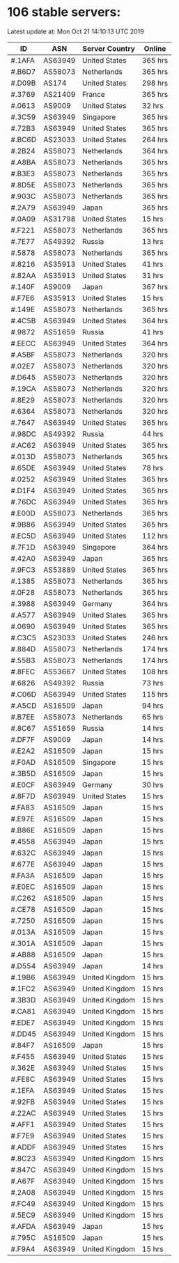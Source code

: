 # 106 stable servers:

Latest update at: Mon Oct 21 14:10:13 UTC 2019

| ID | ASN | Server Country | Online |
| -- | --- | -------------- | ------ |
| #.1AFA | AS63949 | United States | 365 hrs |
| #.B6D7 | AS58073 | Netherlands | 365 hrs |
| #.D09B | AS174 | United States | 298 hrs |
| #.3769 | AS21409 | France | 365 hrs |
| #.0613 | AS9009 | United States | 32 hrs |
| #.3C59 | AS63949 | Singapore | 365 hrs |
| #.72B3 | AS63949 | United States | 365 hrs |
| #.BC6D | AS23033 | United States | 264 hrs |
| #.2B24 | AS58073 | Netherlands | 364 hrs |
| #.A8BA | AS58073 | Netherlands | 365 hrs |
| #.B3E3 | AS58073 | Netherlands | 365 hrs |
| #.8D5E | AS58073 | Netherlands | 365 hrs |
| #.903C | AS58073 | Netherlands | 365 hrs |
| #.2A79 | AS63949 | Japan | 365 hrs |
| #.0A09 | AS31798 | United States | 15 hrs |
| #.F221 | AS58073 | Netherlands | 365 hrs |
| #.7E77 | AS49392 | Russia | 13 hrs |
| #.5878 | AS58073 | Netherlands | 365 hrs |
| #.8216 | AS35913 | United States | 41 hrs |
| #.82AA | AS35913 | United States | 31 hrs |
| #.140F | AS9009 | Japan | 367 hrs |
| #.F7E6 | AS35913 | United States | 15 hrs |
| #.149E | AS58073 | Netherlands | 365 hrs |
| #.4C5B | AS63949 | United States | 364 hrs |
| #.9872 | AS51659 | Russia | 41 hrs |
| #.EECC | AS63949 | United States | 364 hrs |
| #.A5BF | AS58073 | Netherlands | 320 hrs |
| #.02E7 | AS58073 | Netherlands | 320 hrs |
| #.D645 | AS58073 | Netherlands | 320 hrs |
| #.19CA | AS58073 | Netherlands | 320 hrs |
| #.8E29 | AS58073 | Netherlands | 320 hrs |
| #.6364 | AS58073 | Netherlands | 320 hrs |
| #.7647 | AS63949 | United States | 365 hrs |
| #.98DC | AS49392 | Russia | 44 hrs |
| #.AC62 | AS63949 | United States | 365 hrs |
| #.013D | AS58073 | Netherlands | 365 hrs |
| #.65DE | AS63949 | United States | 78 hrs |
| #.0252 | AS63949 | United States | 365 hrs |
| #.D1F4 | AS63949 | United States | 365 hrs |
| #.76DC | AS63949 | United States | 365 hrs |
| #.E00D | AS58073 | Netherlands | 365 hrs |
| #.9B86 | AS63949 | United States | 365 hrs |
| #.EC5D | AS63949 | United States | 112 hrs |
| #.7F1D | AS63949 | Singapore | 364 hrs |
| #.42A0 | AS63949 | Japan | 365 hrs |
| #.9FC3 | AS53889 | United States | 365 hrs |
| #.1385 | AS58073 | Netherlands | 365 hrs |
| #.0F28 | AS58073 | Netherlands | 365 hrs |
| #.3988 | AS63949 | Germany | 364 hrs |
| #.A577 | AS63949 | United States | 365 hrs |
| #.0690 | AS63949 | United States | 365 hrs |
| #.C3C5 | AS23033 | United States | 246 hrs |
| #.884D | AS58073 | Netherlands | 174 hrs |
| #.55B3 | AS58073 | Netherlands | 174 hrs |
| #.8FEC | AS53667 | United States | 108 hrs |
| #.6826 | AS49392 | Russia | 73 hrs |
| #.C06D | AS63949 | United States | 115 hrs |
| #.A5CD | AS16509 | Japan | 94 hrs |
| #.B7EE | AS58073 | Netherlands | 65 hrs |
| #.8C67 | AS51659 | Russia | 14 hrs |
| #.DF7F | AS9009 | Japan | 14 hrs |
| #.E2A2 | AS16509 | Japan | 15 hrs |
| #.F0AD | AS16509 | Singapore | 15 hrs |
| #.3B5D | AS16509 | Japan | 15 hrs |
| #.E0CF | AS63949 | Germany | 30 hrs |
| #.8F7D | AS63949 | United States | 15 hrs |
| #.FA83 | AS16509 | Japan | 15 hrs |
| #.E97E | AS16509 | Japan | 15 hrs |
| #.B86E | AS16509 | Japan | 15 hrs |
| #.4558 | AS63949 | Japan | 15 hrs |
| #.632C | AS63949 | Japan | 15 hrs |
| #.677E | AS63949 | Japan | 15 hrs |
| #.FA3A | AS16509 | Japan | 15 hrs |
| #.E0EC | AS16509 | Japan | 15 hrs |
| #.C262 | AS16509 | Japan | 15 hrs |
| #.CE78 | AS16509 | Japan | 15 hrs |
| #.7250 | AS16509 | Japan | 15 hrs |
| #.013A | AS16509 | Japan | 15 hrs |
| #.301A | AS16509 | Japan | 15 hrs |
| #.AB88 | AS16509 | Japan | 15 hrs |
| #.D554 | AS63949 | Japan | 14 hrs |
| #.19B6 | AS63949 | United Kingdom | 15 hrs |
| #.1FC2 | AS63949 | United Kingdom | 15 hrs |
| #.3B3D | AS63949 | United Kingdom | 15 hrs |
| #.CA81 | AS63949 | United Kingdom | 15 hrs |
| #.EDE7 | AS63949 | United Kingdom | 15 hrs |
| #.DD45 | AS63949 | United Kingdom | 15 hrs |
| #.84F7 | AS16509 | Japan | 15 hrs |
| #.F455 | AS63949 | United States | 15 hrs |
| #.362E | AS63949 | United States | 15 hrs |
| #.FE8C | AS63949 | United States | 15 hrs |
| #.1EFA | AS63949 | United States | 15 hrs |
| #.92FB | AS63949 | United States | 15 hrs |
| #.22AC | AS63949 | United States | 15 hrs |
| #.AFF1 | AS63949 | United States | 15 hrs |
| #.F7E9 | AS63949 | United States | 15 hrs |
| #.ADDF | AS63949 | United States | 15 hrs |
| #.8C23 | AS63949 | United Kingdom | 15 hrs |
| #.847C | AS63949 | United Kingdom | 15 hrs |
| #.A67F | AS63949 | United Kingdom | 15 hrs |
| #.2A08 | AS63949 | United Kingdom | 15 hrs |
| #.FC49 | AS63949 | United Kingdom | 15 hrs |
| #.5EC9 | AS63949 | United Kingdom | 15 hrs |
| #.AFDA | AS63949 | Japan | 15 hrs |
| #.795C | AS16509 | Japan | 15 hrs |
| #.F9A4 | AS63949 | United Kingdom | 15 hrs |

